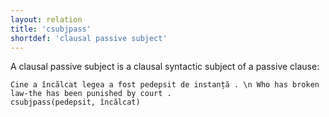 ```yaml
---
layout: relation
title: 'csubjpass'
shortdef: 'clausal passive subject'
---
```


A clausal passive subject is a clausal syntactic subject of a passive clause:

~~~ sdparse
Cine a încălcat legea a fost pedepsit de instanță . \n Who has broken law-the has been punished by court .
csubjpass(pedepsit, încălcat)
~~~
<!-- Interlanguage links updated Čt lis 12 09:43:22 CET 2020 -->
